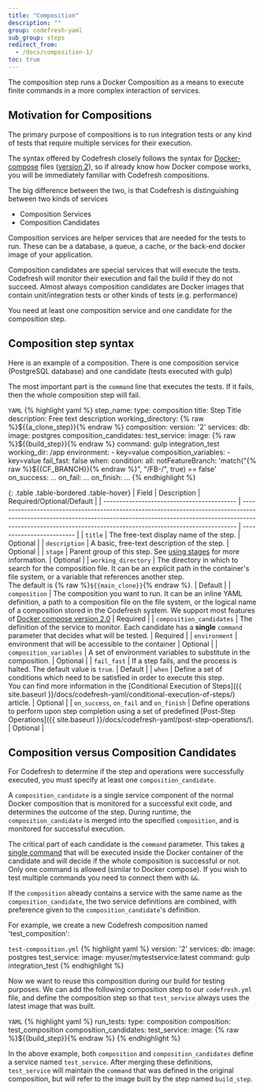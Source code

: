 ```yaml
---
title: "Composition"
description: ""
group: codefresh-yaml
sub_group: steps
redirect_from:
  - /docs/composition-1/
toc: true
---
```

The composition step runs a Docker Composition as a means to execute finite commands in a more complex interaction of services.

## Motivation for Compositions

The primary purpose of compositions is to run integration tests or any kind of tests that require multiple services for their execution.

The syntax offered by Codefresh closely follows the syntax for [Docker-compose](https://docs.docker.com/compose/overview/) files ([version 2](https://docs.docker.com/compose/compose-file/compose-file-v2/)), so if already know how Docker compose works, you will be immediately familiar with Codefresh compositions.

The big difference between the two, is that Codefresh is distinguishing between two kinds of services

* Composition Services
* Composition Candidates

Composition services are helper services that are needed for the tests to run. These can be a database, a queue, a cache, or the back-end docker image of your application.

Composition candidates are special services that will execute the tests. Codefresh will monitor their execution and fail the build if they do not succeed. Almost always composition candidates are Docker images that contain unit/integration tests or other kinds of tests (e.g. performance)

You need at least one composition service and one candidate for the composition step.


## Composition step syntax

Here is an example of a composition. There is one composition service (PostgreSQL database) and one candidate (tests executed with gulp)

The most important part is the `command` line that executes the tests. If it fails, then the whole composition step will fail.



  `YAML`
{% highlight yaml %}
step_name:
  type: composition
  title: Step Title
  description: Free text description
  working_directory: {% raw %}${{a_clone_step}}{% endraw %}
  composition:
    version: '2'
    services:
      db:
        image: postgres
  composition_candidates:
    test_service:
      image: {% raw %}${{build_step}}{% endraw %}
      command: gulp integration_test
      working_dir: /app
      environment:
        - key=value
  composition_variables:
    - key=value
  fail_fast: false
  when:
    condition:
      all:
        notFeatureBranch: 'match("{% raw %}${{CF_BRANCH}}{% endraw %}", "/FB-/", true) == false'
  on_success:
    ...
  on_fail:
    ...
  on_finish:
    ...
{% endhighlight %}

{: .table .table-bordered .table-hover}
| Field                                      | Description                                                                                                                                                                                                                              | Required/Optional/Default |
| ------------------------------------------ | ---------------------------------------------------------------------------------------------------------------------------------------------------------------------------------------------------------------------------------------- | ------------------------- |
| `title`                                    | The free-text display name of the step.                                                                                                                                                                                                  | Optional                  |
| `description`                              | A basic, free-text description of the step.                                                                                                                                                                                              | Optional                  |
| `stage`                              | Parent group of this step. See [using stages]({{site.baseurl}}/docs/codefresh-yaml/what-is-the-codefresh-yaml/#grouping-steps-with-pipeline-stages) for more information.                                                                                                                                                                                          | Optional                  |
| `working_directory`                        | The directory in which to search for the composition file. It can be an explicit path in the container's file system, or a variable that references another step.<br> The default is {% raw %}`${{main_clone}}`{% endraw %}.               | Default                   |
| `composition`                              | The composition you want to run. It can be an inline YAML definition, a path to a composition file on the file system, or the logical name of a composition stored in the Codefresh system. We support most features of [Docker compose version 2.0](https://docs.docker.com/compose/compose-file/compose-file-v2/)                                             | Required                  |
| `composition_candidates`                   | The definition of the service to monitor. Each candidate has a **single** `command` parameter that decides what will be tested.                                                                                                                                                                                              | Required                  |
| `environment`                              | environment that will be accessible to the container                                                                                                                                                                                     | Optional                  |
| `composition_variables`                    | A set of environment variables to substitute in the composition.                                                                                                                                                                         | Optional                  |
| `fail_fast`                                | If a step fails, and the process is halted. The default value is `true`.                                                                                                                                                                 | Default                   |
| `when`                                     | Define a set of conditions which need to be satisfied in order to execute this step.<br>You can find more information in the [Conditional Execution of Steps]({{ site.baseurl }}/docs/codefresh-yaml/conditional-execution-of-steps/) article.                               | Optional                  |
| `on_success`, `on_fail` and `on_finish`    | Define operations to perform upon step completion using a set of predefined [Post-Step Operations]({{ site.baseurl }}/docs/codefresh-yaml/post-step-operations/).                                                                                                            | Optional                  |

## Composition versus Composition Candidates

For Codefresh to determine if the step and operations were successfully executed, you must specify at least one `composition_candidate`.

A `composition_candidate` is a single service component of the normal Docker composition that is monitored for a successful exit code, and determines the outcome of the step. During runtime, the `composition_candidate` is merged into the specified `composition`, and is monitored for successful execution.

The critical part of each candidate is the `command` parameter. This takes [a single command](https://docs.docker.com/compose/compose-file/#command) that will
be executed inside the Docker container of the candidate and will decide if the whole composition is successful or not. Only one command is allowed (similar to Docker compose). If you wish to test multiple commands you need to connect them with `&&`.

If the `composition` already contains a service with the same name as the `composition_candidate`, the two service definitions are combined, with preference given to the `composition_candidate`'s definition.

For example, we create a new Codefresh composition named 'test_composition':

  `test-composition.yml`
{% highlight yaml %}
version: '2'
  services:
    db:
      image: postgres
    test_service:
      image: myuser/mytestservice:latest
      command: gulp integration_test
{% endhighlight %}

Now we want to reuse this composition during our build for testing purposes.
We can add the following composition step to our `codefresh.yml` file, and define the composition step so that `test_service` always uses the latest image that was built.

  `YAML`
{% highlight yaml %}
run_tests:
  type: composition
  composition: test_composition
  composition_candidates:
    test_service:
      image: {% raw %}${{build_step}}{% endraw %}
{% endhighlight %}

In the above example, both `composition` and `composition_candidates` define a service named `test_service`. After merging these definitions, `test_service` will maintain the `command` that was defined in the original composition, but will refer to the image built by the step named `build_step`.
